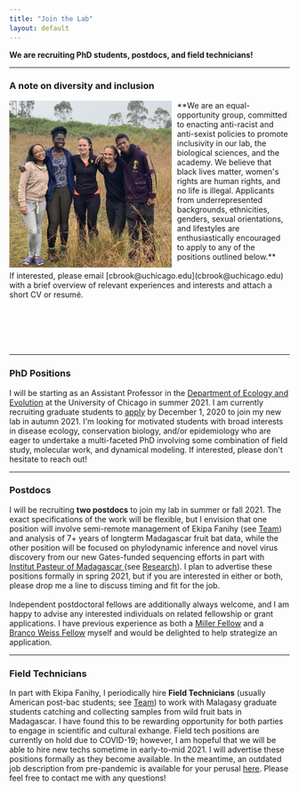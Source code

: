 ```yaml
---
title: "Join the Lab"
layout: default
---
```

**We are recruiting PhD students, postdocs, and field technicians!**

---

### **A note on diversity and inclusion**

<img src="/assets/ekipa_fanihy_happy.jpg" alt="bat" style="height: 300px; padding-right: 10px;" align="left"><div style="text-align: left; font-size: 1.2em; padding-right=100px">
</div>
**We are an equal-opportunity group, committed to enacting anti-racist and anti-sexist policies to promote inclusivity in our lab, the biological sciences, and the academy. We believe that black lives matter, women's rights are human rights, and no life is illegal. Applicants from underrepresented backgrounds, ethnicities, genders, sexual orientations, and lifestyles are enthusiastically encouraged to apply to any of the positions outlined below.**
<br> 
<br> 
If interested, please email [cbrook@uchicago.edu](cbrook@uchicago.edu) with a brief overview of relevant experiences and interests and attach a short CV or resumé.
<br> 
<br> 
<br> 
<br> 
<br> 
<br> 


---

### **PhD Positions**

I will be starting as an Assistant Professor in the [Department of Ecology and Evolution](https://ecologyandevolution.uchicago.edu/) at the University of Chicago in summer 2021. I am currently recruiting graduate students to [apply](https://biosciences.uchicago.edu/admissions) by December 1, 2020 to join my new lab in autumn 2021. I'm looking for motivated students with broad interests in disease ecology, conservation biology, and/or epidemiology who are eager to undertake a multi-faceted PhD involving some combination of field study, molecular work, and dynamical modeling. If interested, please don't hesitate to reach out!

---

### **Postdocs**

I will be recruiting **two postdocs** to join my lab in summer or fall 2021. The exact specifications of the work will be flexible, but I envision that one position will involve semi-remote management of Ekipa Fanihy (see [Team](/team.html)) and analysis of 7+ years of longterm Madagascar fruit bat data, while the other position will be focused on phylodynamic inference and novel virus discovery from our new Gates-funded sequencing efforts in part with [Institut Pasteur of Madagascar ](http://www.pasteur.mg/) (see [Research](/research_interests.html)). I plan to advertise these positions formally in spring 2021, but if you are interested in either or both, please drop me a line to discuss timing and fit for the job.
<br> 
<br> 
Independent postdoctoral fellows are additionally always welcome, and I am happy to advise any interested individuals on related fellowship or grant applications. I have previous experience as both a [Miller Fellow](http://miller.berkeley.edu/) and a [Branco Weiss Fellow](https://brancoweissfellowship.org/) myself and would be delighted to help strategize an application.

---


### **Field Technicians**

In part with Ekipa Fanihy, I periodically hire **Field Technicians** (usually American post-bac students; see [Team](/team.html)) to work with Malagasy graduate students catching and collecting samples from wild fruit bats in Madagascar. I have found this to be rewarding opportunity for both parties to engage in scientific and cultural exhange. Field tech positions are currently on hold due to COVID-19; however, I am hopeful that we will be able to hire new techs sometime in early-to-mid 2021. I will advertise these positions formally as they become available. In the meantime, an outdated job description from pre-pandemic is available for your perusal [here](/fieldtechjob.html). Please feel free to contact me with any questions!
